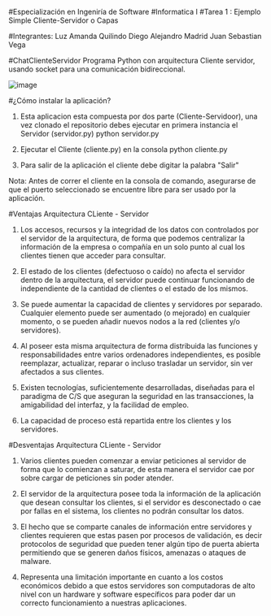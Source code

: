 #Especialización en Ingeniría de Software
#Informatica I
#Tarea 1 : Ejemplo Simple Cliente-Servidor o Capas

#Integrantes:
Luz Amanda Quilindo
Diego Alejandro Madrid
Juan Sebastian Vega

#ChatClienteServidor
Programa Python con arquitectura Cliente servidor, usando socket para una comunicación bidireccional.

![image](https://user-images.githubusercontent.com/80139895/110247939-a650a380-7f3c-11eb-9d74-6e07163278f3.png)



#¿Cómo instalar la aplicación?
1) Esta aplicacion esta compuesta por dos parte (Cliente-Servidoor), una vez clonado el repositorio
debes ejecutar en primera instancia el Servidor (servidor.py)
		python servidor.py
		
2) Ejecutar el Cliente (cliente.py) en la consola
		python cliente.py
		
3) Para salir de la aplicación el cliente debe digitar la palabra "Salir"

Nota: Antes de correr el cliente en la consola de comando, asegurarse de que el puerto seleccionado
se encuentre libre para ser usado por la aplicación.

#Ventajas Arquitectura CLiente - Servidor

1) Los accesos, recursos y la integridad de los datos con controlados por el servidor de la arquitectura,
de forma que podemos centralizar la información de la empresa o compañía en un solo punto al cual los clientes
tienen que acceder para consultar.

2) El estado de los clientes (defectuoso o caído) no afecta el servidor dentro de la arquitectura, el servidor
puede continuar funcionando de independiente de la cantidad de clientes o el estado de los mismos.

3) Se puede aumentar la capacidad de clientes y servidores por separado. Cualquier elemento puede ser aumentado 
(o mejorado) en cualquier momento, o se pueden añadir nuevos nodos a la red (clientes y/o servidores).

4) Al poseer esta misma arquitectura de forma distribuida las funciones y responsabilidades entre varios ordenadores
independientes, es posible reemplazar, actualizar, reparar o incluso trasladar un servidor, sin ver afectados a sus
clientes.

5) Existen tecnologías, suficientemente desarrolladas, diseñadas para el paradigma de C/S que aseguran
la seguridad en las transacciones, la amigabilidad del interfaz, y la facilidad de empleo.

6) La capacidad de proceso está repartida entre los clientes y los servidores.

#Desventajas Arquitectura CLiente - Servidor

1) Varios clientes pueden comenzar a enviar peticiones al servidor de forma que lo comienzan a saturar,
de esta manera el servidor cae por sobre cargar de peticiones sin poder atender.

2) El servidor de la arquitectura posee toda la información de la aplicación que desean consultar los clientes,
si el servidor es desconectado o cae por fallas en el sistema, los clientes no podrán consultar los datos.

3) El hecho que se comparte canales de información entre servidores y clientes requieren que estas pasen por
procesos de validación, es decir protocolos de seguridad que pueden tener algún tipo de puerta abierta 
permitiendo que se generen daños físicos, amenazas o ataques de malware.

4) Representa una limitación importante en cuanto a los costos económicos debido a que estos servidores son
computadoras de alto nivel con un hardware y software específicos para poder dar un correcto funcionamiento
a nuestras aplicaciones.

